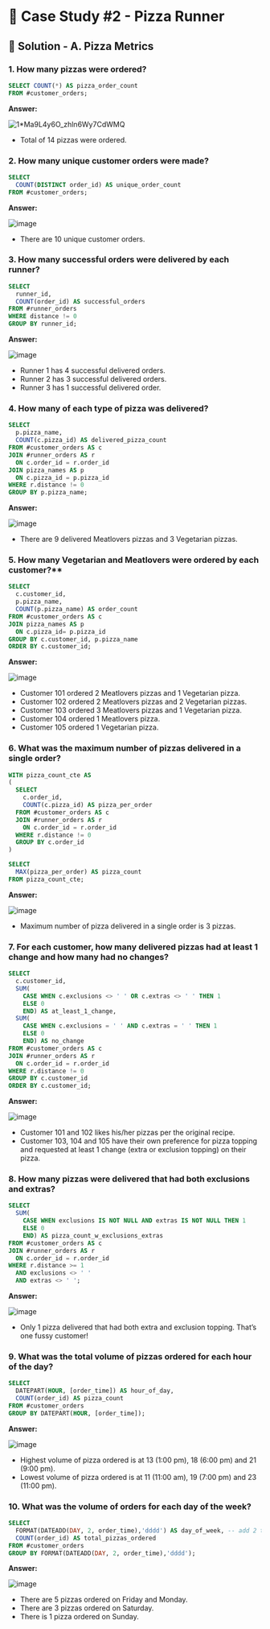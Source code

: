 
# 🍕 Case Study #2 - Pizza Runner

## 🍝 Solution - A. Pizza Metrics

### 1. How many pizzas were ordered?

````sql
SELECT COUNT(*) AS pizza_order_count
FROM #customer_orders;
````

**Answer:**

![1*Ma9L4y6O_zhln6Wy7CdWMQ](https://user-images.githubusercontent.com/81607668/129473598-d6d55ab2-59c7-4040-97db-d1b0c1c5b294.png)

- Total of 14 pizzas were ordered.

### 2. How many unique customer orders were made?

````sql
SELECT 
  COUNT(DISTINCT order_id) AS unique_order_count
FROM #customer_orders;
````

**Answer:**

![image](https://user-images.githubusercontent.com/81607668/129737993-710198bd-433d-469f-b5de-14e4022a3a45.png)

- There are 10 unique customer orders.

### 3. How many successful orders were delivered by each runner?

````sql
SELECT 
  runner_id, 
  COUNT(order_id) AS successful_orders
FROM #runner_orders
WHERE distance != 0
GROUP BY runner_id;
````

**Answer:**

![image](https://user-images.githubusercontent.com/81607668/129738112-6eada46a-8c32-495a-8e26-793b2fec89ef.png)

- Runner 1 has 4 successful delivered orders.
- Runner 2 has 3 successful delivered orders.
- Runner 3 has 1 successful delivered order.

### 4. How many of each type of pizza was delivered?

````sql
SELECT 
  p.pizza_name, 
  COUNT(c.pizza_id) AS delivered_pizza_count
FROM #customer_orders AS c
JOIN #runner_orders AS r
  ON c.order_id = r.order_id
JOIN pizza_names AS p
  ON c.pizza_id = p.pizza_id
WHERE r.distance != 0
GROUP BY p.pizza_name;
````

**Answer:**

![image](https://user-images.githubusercontent.com/81607668/129738140-c9c002ff-5aed-48ab-bdfa-cadbd98973a9.png)

- There are 9 delivered Meatlovers pizzas and 3 Vegetarian pizzas.

### 5. How many Vegetarian and Meatlovers were ordered by each customer?**

````sql
SELECT 
  c.customer_id, 
  p.pizza_name, 
  COUNT(p.pizza_name) AS order_count
FROM #customer_orders AS c
JOIN pizza_names AS p
  ON c.pizza_id= p.pizza_id
GROUP BY c.customer_id, p.pizza_name
ORDER BY c.customer_id;
````

**Answer:**

![image](https://user-images.githubusercontent.com/81607668/129738167-269df165-1c9a-446a-b757-c7fc9a9021ed.png)

- Customer 101 ordered 2 Meatlovers pizzas and 1 Vegetarian pizza.
- Customer 102 ordered 2 Meatlovers pizzas and 2 Vegetarian pizzas.
- Customer 103 ordered 3 Meatlovers pizzas and 1 Vegetarian pizza.
- Customer 104 ordered 1 Meatlovers pizza.
- Customer 105 ordered 1 Vegetarian pizza.

### 6. What was the maximum number of pizzas delivered in a single order?

````sql
WITH pizza_count_cte AS
(
  SELECT 
    c.order_id, 
    COUNT(c.pizza_id) AS pizza_per_order
  FROM #customer_orders AS c
  JOIN #runner_orders AS r
    ON c.order_id = r.order_id
  WHERE r.distance != 0
  GROUP BY c.order_id
)

SELECT 
  MAX(pizza_per_order) AS pizza_count
FROM pizza_count_cte;
````

**Answer:**

![image](https://user-images.githubusercontent.com/81607668/129738201-f676edd4-2530-4663-9ed8-6e6ec4d9cc68.png)

- Maximum number of pizza delivered in a single order is 3 pizzas.

### 7. For each customer, how many delivered pizzas had at least 1 change and how many had no changes?

````sql
SELECT 
  c.customer_id,
  SUM(
    CASE WHEN c.exclusions <> ' ' OR c.extras <> ' ' THEN 1
    ELSE 0
    END) AS at_least_1_change,
  SUM(
    CASE WHEN c.exclusions = ' ' AND c.extras = ' ' THEN 1 
    ELSE 0
    END) AS no_change
FROM #customer_orders AS c
JOIN #runner_orders AS r
  ON c.order_id = r.order_id
WHERE r.distance != 0
GROUP BY c.customer_id
ORDER BY c.customer_id;
````

**Answer:**

![image](https://user-images.githubusercontent.com/81607668/129738236-2c4383cb-9d42-458c-b9be-9963c336ee58.png)

- Customer 101 and 102 likes his/her pizzas per the original recipe.
- Customer 103, 104 and 105 have their own preference for pizza topping and requested at least 1 change (extra or exclusion topping) on their pizza.

### 8. How many pizzas were delivered that had both exclusions and extras?

````sql
SELECT  
  SUM(
    CASE WHEN exclusions IS NOT NULL AND extras IS NOT NULL THEN 1
    ELSE 0
    END) AS pizza_count_w_exclusions_extras
FROM #customer_orders AS c
JOIN #runner_orders AS r
  ON c.order_id = r.order_id
WHERE r.distance >= 1 
  AND exclusions <> ' ' 
  AND extras <> ' ';
````

**Answer:**

![image](https://user-images.githubusercontent.com/81607668/129738278-dd3e7056-309d-42fc-a5e3-00f7b5d4609e.png)

- Only 1 pizza delivered that had both extra and exclusion topping. That’s one fussy customer!

### 9. What was the total volume of pizzas ordered for each hour of the day?

````sql
SELECT 
  DATEPART(HOUR, [order_time]) AS hour_of_day, 
  COUNT(order_id) AS pizza_count
FROM #customer_orders
GROUP BY DATEPART(HOUR, [order_time]);
````

**Answer:**

![image](https://user-images.githubusercontent.com/81607668/129738302-573430e9-1785-4c71-adc1-464ffa94de8a.png)

- Highest volume of pizza ordered is at 13 (1:00 pm), 18 (6:00 pm) and 21 (9:00 pm).
- Lowest volume of pizza ordered is at 11 (11:00 am), 19 (7:00 pm) and 23 (11:00 pm).

### 10. What was the volume of orders for each day of the week?

````sql
SELECT 
  FORMAT(DATEADD(DAY, 2, order_time),'dddd') AS day_of_week, -- add 2 to adjust 1st day of the week as Monday
  COUNT(order_id) AS total_pizzas_ordered
FROM #customer_orders
GROUP BY FORMAT(DATEADD(DAY, 2, order_time),'dddd');
````

**Answer:**

![image](https://user-images.githubusercontent.com/81607668/129738331-233744f6-3b57-4f4f-9a51-f7a699a9eb2e.png)

- There are 5 pizzas ordered on Friday and Monday.
- There are 3 pizzas ordered on Saturday.
- There is 1 pizza ordered on Sunday.
